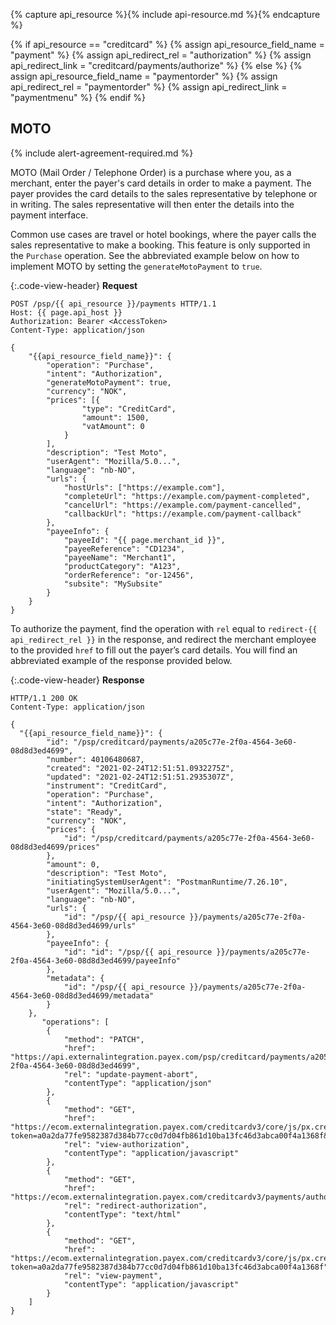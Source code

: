 {% capture api_resource %}{% include api-resource.md %}{% endcapture %}

{% if api_resource == "creditcard" %}
    {% assign api_resource_field_name = "payment" %}
    {% assign api_redirect_rel = "authorization" %}
    {% assign api_redirect_link = "creditcard/payments/authorize" %}
{% else %}
    {% assign api_resource_field_name = "paymentorder" %}
    {% assign api_redirect_rel = "paymentorder" %}
    {% assign api_redirect_link = "paymentmenu" %}
{% endif %}

## MOTO

{% include alert-agreement-required.md %}

MOTO (Mail Order / Telephone Order) is a purchase where you, as a merchant,
enter the payer's card details in order to make a payment. The payer provides
the card details to the sales representative by telephone or in writing.
The sales representative will then enter the details into the payment interface.

Common use cases are travel or hotel bookings, where the payer calls the sales
representative to make a booking. This feature is only supported in the
`Purchase` operation. See the abbreviated example below on how to implement MOTO
by setting the `generateMotoPayment` to `true`.

{:.code-view-header}
**Request**

```http
POST /psp/{{ api_resource }}/payments HTTP/1.1
Host: {{ page.api_host }}
Authorization: Bearer <AccessToken>
Content-Type: application/json

{
    "{{api_resource_field_name}}": {
        "operation": "Purchase",
        "intent": "Authorization",
        "generateMotoPayment": true,
        "currency": "NOK",
        "prices": [{
                "type": "CreditCard",
                "amount": 1500,
                "vatAmount": 0
            }
        ],
        "description": "Test Moto",
        "userAgent": "Mozilla/5.0...",
        "language": "nb-NO",
        "urls": {
            "hostUrls": ["https://example.com"],
            "completeUrl": "https://example.com/payment-completed",
            "cancelUrl": "https://example.com/payment-cancelled",
            "callbackUrl": "https://example.com/payment-callback"
        },
        "payeeInfo": {
            "payeeId": "{{ page.merchant_id }}",
            "payeeReference": "CD1234",
            "payeeName": "Merchant1",
            "productCategory": "A123",
            "orderReference": "or-12456",
            "subsite": "MySubsite"
        }
    }
}
```

To authorize the payment, find the operation with `rel` equal to
`redirect-{{ api_redirect_rel }}` in the response, and redirect the merchant
employee to the provided `href` to fill out the payer’s card details. You will
find an abbreviated example of the response provided below.

{:.code-view-header}
**Response**

```http
HTTP/1.1 200 OK
Content-Type: application/json

{
  "{{api_resource_field_name}}": {
        "id": "/psp/creditcard/payments/a205c77e-2f0a-4564-3e60-08d8d3ed4699",
        "number": 40106480687,
        "created": "2021-02-24T12:51:51.0932275Z",
        "updated": "2021-02-24T12:51:51.2935307Z",
        "instrument": "CreditCard",
        "operation": "Purchase",
        "intent": "Authorization",
        "state": "Ready",
        "currency": "NOK",
        "prices": {
            "id": "/psp/creditcard/payments/a205c77e-2f0a-4564-3e60-08d8d3ed4699/prices"
        },
        "amount": 0,
        "description": "Test Moto",
        "initiatingSystemUserAgent": "PostmanRuntime/7.26.10",
        "userAgent": "Mozilla/5.0...",
        "language": "nb-NO",
        "urls": {
            "id": "/psp/{{ api_resource }}/payments/a205c77e-2f0a-4564-3e60-08d8d3ed4699/urls"
        },
        "payeeInfo": {
            "id": "id": "/psp/{{ api_resource }}/payments/a205c77e-2f0a-4564-3e60-08d8d3ed4699/payeeInfo"
        },
        "metadata": {
            "id": "/psp/{{ api_resource }}/payments/a205c77e-2f0a-4564-3e60-08d8d3ed4699/metadata"
        }
    },
       "operations": [
        {
            "method": "PATCH",
            "href": "https://api.externalintegration.payex.com/psp/creditcard/payments/a205c77e-2f0a-4564-3e60-08d8d3ed4699",
            "rel": "update-payment-abort",
            "contentType": "application/json"
        },
        {
            "method": "GET",
            "href": "https://ecom.externalintegration.payex.com/creditcardv3/core/js/px.creditcard.client.js?token=a0a2da77fe9582387d384b77cc0d7d04fb861d10ba13fc46d3abca00f4a1368f&operation=authorize",
            "rel": "view-authorization",
            "contentType": "application/javascript"
        },
        {
            "method": "GET",
            "href": "https://ecom.externalintegration.payex.com/creditcardv3/payments/authorize/a0a2da77fe9582387d384b77cc0d7d04fb861d10ba13fc46d3abca00f4a1368f",
            "rel": "redirect-authorization",
            "contentType": "text/html"
        },
        {
            "method": "GET",
            "href": "https://ecom.externalintegration.payex.com/creditcardv3/core/js/px.creditcard.client.js?token=a0a2da77fe9582387d384b77cc0d7d04fb861d10ba13fc46d3abca00f4a1368f",
            "rel": "view-payment",
            "contentType": "application/javascript"
        }
    ]
}
```
